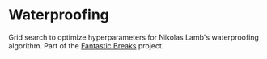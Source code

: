 # Waterproofing

Grid search to optimize hyperparameters for Nikolas Lamb's waterproofing algorithm. Part of the [Fantastic Breaks](https://terascale-all-sensing-research-studio.github.io/FantasticBreaks/) project.
